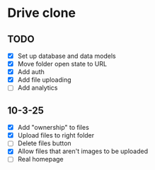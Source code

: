 # Drive clone

## TODO

- [x] Set up database and data models
- [x] Move folder open state to URL
- [x] Add auth
- [x] Add file uploading
- [ ] Add analytics

## 10-3-25

- [x] Add "ownership" to files
- [x] Upload files to right folder
- [ ] Delete files button
- [x] Allow files that aren't images to be uploaded
- [ ] Real homepage
